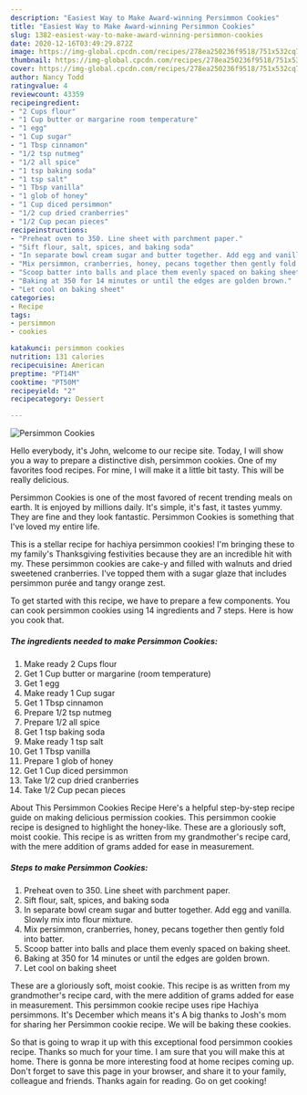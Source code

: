 ```yaml
---
description: "Easiest Way to Make Award-winning Persimmon Cookies"
title: "Easiest Way to Make Award-winning Persimmon Cookies"
slug: 1382-easiest-way-to-make-award-winning-persimmon-cookies
date: 2020-12-16T03:49:29.872Z
image: https://img-global.cpcdn.com/recipes/278ea250236f9518/751x532cq70/persimmon-cookies-recipe-main-photo.jpg
thumbnail: https://img-global.cpcdn.com/recipes/278ea250236f9518/751x532cq70/persimmon-cookies-recipe-main-photo.jpg
cover: https://img-global.cpcdn.com/recipes/278ea250236f9518/751x532cq70/persimmon-cookies-recipe-main-photo.jpg
author: Nancy Todd
ratingvalue: 4
reviewcount: 43359
recipeingredient:
- "2 Cups flour"
- "1 Cup butter or margarine room temperature"
- "1 egg"
- "1 Cup sugar"
- "1 Tbsp cinnamon"
- "1/2 tsp nutmeg"
- "1/2 all spice"
- "1 tsp baking soda"
- "1 tsp salt"
- "1 Tbsp vanilla"
- "1 glob of honey"
- "1 Cup diced persimmon"
- "1/2 cup dried cranberries"
- "1/2 Cup pecan pieces"
recipeinstructions:
- "Preheat oven to 350. Line sheet with parchment paper."
- "Sift flour, salt, spices, and baking soda"
- "In separate bowl cream sugar and butter together. Add egg and vanilla. Slowly mix into flour mixture."
- "Mix persimmon, cranberries, honey, pecans together then gently fold into batter."
- "Scoop batter into balls and place them evenly spaced on baking sheet."
- "Baking at 350 for 14 minutes or until the edges are golden brown."
- "Let cool on baking sheet"
categories:
- Recipe
tags:
- persimmon
- cookies

katakunci: persimmon cookies 
nutrition: 131 calories
recipecuisine: American
preptime: "PT14M"
cooktime: "PT50M"
recipeyield: "2"
recipecategory: Dessert

---
```



![Persimmon Cookies](https://img-global.cpcdn.com/recipes/278ea250236f9518/751x532cq70/persimmon-cookies-recipe-main-photo.jpg)

Hello everybody, it's John, welcome to our recipe site. Today, I will show you a way to prepare a distinctive dish, persimmon cookies. One of my favorites food recipes. For mine, I will make it a little bit tasty. This will be really delicious.

Persimmon Cookies is one of the most favored of recent trending meals on earth. It is enjoyed by millions daily. It's simple, it's fast, it tastes yummy. They are fine and they look fantastic. Persimmon Cookies is something that I've loved my entire life.

This is a stellar recipe for hachiya persimmon cookies! I&#39;m bringing these to my family&#39;s Thanksgiving festivities because they are an incredible hit with my. These persimmon cookies are cake-y and filled with walnuts and dried sweetened cranberries. I&#39;ve topped them with a sugar glaze that includes persimmon purée and tangy orange zest.


To get started with this recipe, we have to prepare a few components. You can cook persimmon cookies using 14 ingredients and 7 steps. Here is how you cook that.

<!--inarticleads1-->

##### The ingredients needed to make Persimmon Cookies:

1. Make ready 2 Cups flour
1. Get 1 Cup butter or margarine (room temperature)
1. Get 1 egg
1. Make ready 1 Cup sugar
1. Get 1 Tbsp cinnamon
1. Prepare 1/2 tsp nutmeg
1. Prepare 1/2 all spice
1. Get 1 tsp baking soda
1. Make ready 1 tsp salt
1. Get 1 Tbsp vanilla
1. Prepare 1 glob of honey
1. Get 1 Cup diced persimmon
1. Take 1/2 cup dried cranberries
1. Take 1/2 Cup pecan pieces


About This Persimmon Cookies Recipe Here&#39;s a helpful step-by-step recipe guide on making delicious permission cookies. This persimmon cookie recipe is designed to highlight the honey-like. These are a gloriously soft, moist cookie. This recipe is as written from my grandmother&#39;s recipe card, with the mere addition of grams added for ease in measurement. 

<!--inarticleads2-->

##### Steps to make Persimmon Cookies:

1. Preheat oven to 350. Line sheet with parchment paper.
1. Sift flour, salt, spices, and baking soda
1. In separate bowl cream sugar and butter together. Add egg and vanilla. Slowly mix into flour mixture.
1. Mix persimmon, cranberries, honey, pecans together then gently fold into batter.
1. Scoop batter into balls and place them evenly spaced on baking sheet.
1. Baking at 350 for 14 minutes or until the edges are golden brown.
1. Let cool on baking sheet


These are a gloriously soft, moist cookie. This recipe is as written from my grandmother&#39;s recipe card, with the mere addition of grams added for ease in measurement. This persimmon cookie recipe uses ripe Hachiya persimmons. It&#39;s December which means it&#39;s A big thanks to Josh&#39;s mom for sharing her Persimmon cookie recipe. We will be baking these cookies. 

So that is going to wrap it up with this exceptional food persimmon cookies recipe. Thanks so much for your time. I am sure that you will make this at home. There is gonna be more interesting food at home recipes coming up. Don't forget to save this page in your browser, and share it to your family, colleague and friends. Thanks again for reading. Go on get cooking!
